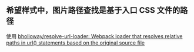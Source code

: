 ## 希望样式中，图片路径查找是基于入口 CSS 文件的路径

使用 [bholloway/resolve-url-loader: Webpack loader that resolves relative paths in url() statements based on the original source file](https://github.com/bholloway/resolve-url-loader)
